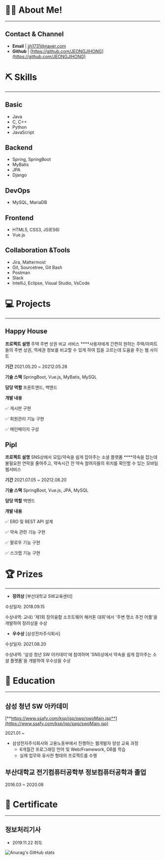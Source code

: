 # 💁🏻 About Me!

---

## Contact & Channel

- **Email** | [jjh1731@naver.com](mailto:jjh1731@naver.com)
- **Github** | [https://github.com/JEONGJIHONG](https://github.com/JEONGJIHONG)

# ⛏️ Skills

---

## Basic

- Java
- C, C++
- Python
- JavaScript

## Backend

- Spring, SpringBoot
- MyBatis
- JPA
- Django

## DevOps

- MySQL, MariaDB

## Frontend

- HTML5, CSS3, JS(ES6)
- Vue.js

## Collaboration &Tools

- Jira, Mattermost
- Git, Sourcetree, Git Bash
- Postman
- Slack
- IntelliJ, Eclipse, Visual Studio, VsCode

# **💻 Projects**

---

## Happy House

**프로젝트 설명**
주택 주변 상권 비교 서비스
****사용자에게 간편히 원하는 주택/아파트들의 주변 상권, 역세권 정보를 비교할 수 있게 하여 집을 고르는데 도움을 주는 웹 사이트

**기간**
2021.05.20 ~ 20212.05.28

**기술 스택**
SpringBoot,  Vue.js, MyBatis, MySQL

**담당 역할**
프론트엔드, 백엔드

**개발 내용**

✅ 게시판 구현

✅ 회원관리 기능 구현

✅ 메인페이지 구성

## Pipl

**프로젝트 설명**
SNS상에서 모임/약속을 쉽게 잡아주는 소셜 플랫폼
****약속을 잡는데 불필요한 연락을 줄여주고, 약속시간 전 약속 참여자들의 위치를 확인할 수 있는 모바일 웹서비스

**기간**
2021.07.05 ~ 20212.08.20

**기술 스택**
SpringBoot,  Vue.js, JPA, MySQL

**담당 역할**
백엔드

**개발 내용**

✅ ERD 및 REST API 설계

✅ 약속 관련 기능 구현

✅ 팔로우 기능 구현

✅ 스크랩 기능 구현

# 🏆 Prizes

---

- **장려상** [부산대학교 SW교육센터]

수상일자: 2018.09.15

수상내역: 교내) '제1회 창의융합 소프트웨어 해커톤 대회'에서 '주변 명소 추천 어플'을 개발하여 장려상을 수상

- **우수상**   [삼성전자주식회사]

수상일자: 2021.08.20

수상내역: '삼성 청년 SW 아카데미'에 참여하며 'SNS상에서 약속을 쉽게 잡아주는 소셜 플랫폼'을 개발하여 우수상을 수상

# 📄 Education

---

## 삼성 청년 SW 아카데미

[**https://www.ssafy.com/ksp/jsp/swp/swpMain.jsp**](https://www.ssafy.com/ksp/jsp/swp/swpMain.jsp)

2021.01 ~ 

- 삼성전자주식회사와 고용노동부에서 진행하는 웹개발자 양성 교육 과정
    - 6개월간 프로그래밍 언어 및 Web/Framework, DB를 학습
    - 실제 업무와 유사한 형태의 프로젝트를 수행

## **부산대학교 전기컴퓨터공학부 정보컴퓨터공학과 졸업**

2016.03 ~ 2020.08

# **🏅 Certificate**

---

## 정보처리기사

- 2019.11.22 취득

![Anurag's GitHub stats](https://github-readme-stats.vercel.app/api?username=JEONGJIHONG&show_icons=true&theme=radical)
